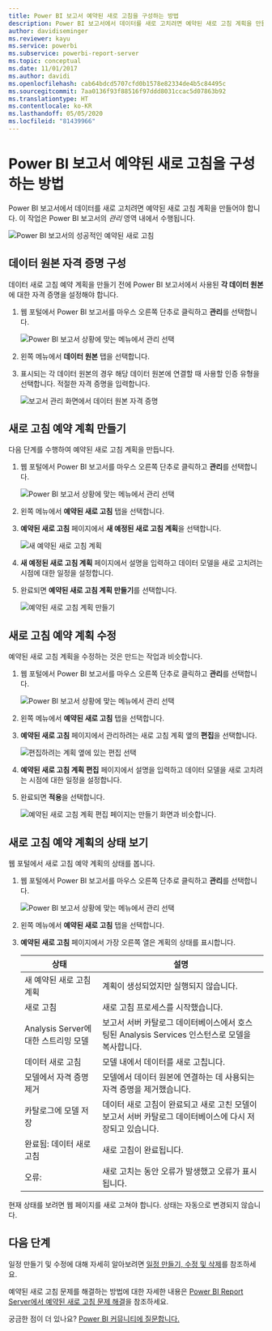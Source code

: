 ```yaml
---
title: Power BI 보고서 예약된 새로 고침을 구성하는 방법
description: Power BI 보고서에서 데이터를 새로 고치려면 예약된 새로 고침 계획을 만들어야 합니다.
author: davidiseminger
ms.reviewer: kayu
ms.service: powerbi
ms.subservice: powerbi-report-server
ms.topic: conceptual
ms.date: 11/01/2017
ms.author: davidi
ms.openlocfilehash: cab64bdcd5707cfd0b1578e82334de4b5c84495c
ms.sourcegitcommit: 7aa0136f93f88516f97ddd8031ccac5d07863b92
ms.translationtype: HT
ms.contentlocale: ko-KR
ms.lasthandoff: 05/05/2020
ms.locfileid: "81439966"
---
```

# <a name="how-to-configure-power-bi-report-scheduled-refresh"></a>Power BI 보고서 예약된 새로 고침을 구성하는 방법
Power BI 보고서에서 데이터를 새로 고치려면 예약된 새로 고침 계획을 만들어야 합니다. 이 작업은 Power BI 보고서의 *관리* 영역 내에서 수행됩니다.

![Power BI 보고서의 성공적인 예약된 새로 고침](media/configure-scheduled-refresh/scheduled-refresh-success.png)

## <a name="configure-data-source-credentials"></a>데이터 원본 자격 증명 구성
데이터 새로 고침 예약 계획을 만들기 전에 Power BI 보고서에서 사용된 **각 데이터 원본**에 대한 자격 증명을 설정해야 합니다.

1. 웹 포털에서 Power BI 보고서를 마우스 오른쪽 단추로 클릭하고 **관리**를 선택합니다.
   
    ![Power BI 보고서 상황에 맞는 메뉴에서 관리 선택](media/configure-scheduled-refresh/manage-power-bi-report.png)
2. 왼쪽 메뉴에서 **데이터 원본** 탭을 선택합니다.
3. 표시되는 각 데이터 원본의 경우 해당 데이터 원본에 연결할 때 사용할 인증 유형을 선택합니다. 적절한 자격 증명을 입력합니다.
   
    ![보고서 관리 화면에서 데이터 원본 자격 증명](media/configure-scheduled-refresh/data-source-credentials.png)

## <a name="creating-a-schedule-refresh-plan"></a>새로 고침 예약 계획 만들기
다음 단계를 수행하여 예약된 새로 고침 계획을 만듭니다.

1. 웹 포털에서 Power BI 보고서를 마우스 오른쪽 단추로 클릭하고 **관리**를 선택합니다.
   
    ![Power BI 보고서 상황에 맞는 메뉴에서 관리 선택](media/configure-scheduled-refresh/manage-power-bi-report.png)
2. 왼쪽 메뉴에서 **예약된 새로 고침** 탭을 선택합니다.
3. **예약된 새로 고침** 페이지에서 **새 예정된 새로 고침 계획**을 선택합니다.
   
    ![새 예약된 새로 고침 계획](media/configure-scheduled-refresh/new-scheduled-refresh-plan.png)
4. **새 예정된 새로 고침 계획** 페이지에서 설명을 입력하고 데이터 모델을 새로 고치려는 시점에 대한 일정을 설정합니다.
5. 완료되면 **예약된 새로 고침 계획 만들기**를 선택합니다.
   
    ![예약된 새로 고침 계획 만들기](media/configure-scheduled-refresh/create-scheduled-refresh-plan.png)

## <a name="modifying-a-schedule-refresh-plan"></a>새로 고침 예약 계획 수정
예약된 새로 고침 계획을 수정하는 것은 만드는 작업과 비슷합니다.

1. 웹 포털에서 Power BI 보고서를 마우스 오른쪽 단추로 클릭하고 **관리**를 선택합니다.
   
    ![Power BI 보고서 상황에 맞는 메뉴에서 관리 선택](media/configure-scheduled-refresh/manage-power-bi-report.png)
2. 왼쪽 메뉴에서 **예약된 새로 고침** 탭을 선택합니다.
3. **예약된 새로 고침** 페이지에서 관리하려는 새로 고침 계획 옆의 **편집**을 선택합니다.
   
    ![편집하려는 계획 옆에 있는 편집 선택](media/configure-scheduled-refresh/edit-scheduled-refresh-plan.png)
4. **예약된 새로 고침 계획 편집** 페이지에서 설명을 입력하고 데이터 모델을 새로 고치려는 시점에 대한 일정을 설정합니다.
5. 완료되면 **적용**을 선택합니다.
   
    ![예약된 새로 고침 계획 편집 페이지는 만들기 화면과 비슷합니다.](media/configure-scheduled-refresh/edit-scheduled-refresh-plan-page.png)

## <a name="viewing-the-status-of-schedule-refresh-plan"></a>새로 고침 예약 계획의 상태 보기
웹 포털에서 새로 고침 예약 계획의 상태를 봅니다.

1. 웹 포털에서 Power BI 보고서를 마우스 오른쪽 단추로 클릭하고 **관리**를 선택합니다.
   
    ![Power BI 보고서 상황에 맞는 메뉴에서 관리 선택](media/configure-scheduled-refresh/manage-power-bi-report.png)
2. 왼쪽 메뉴에서 **예약된 새로 고침** 탭을 선택합니다.
3. **예약된 새로 고침** 페이지에서 가장 오른쪽 열은 계획의 상태를 표시합니다.
   
   | **상태** | **설명** |
   | --- | --- |
   | 새 예약된 새로 고침 계획 |계획이 생성되었지만 실행되지 않습니다. |
   | 새로 고침 |새로 고침 프로세스를 시작했습니다. |
   | Analysis Server에 대한 스트리밍 모델 |보고서 서버 카탈로그 데이터베이스에서 호스팅된 Analysis Services 인스턴스로 모델을 복사합니다. |
   | 데이터 새로 고침 |모델 내에서 데이터를 새로 고칩니다. |
   | 모델에서 자격 증명 제거 |모델에서 데이터 원본에 연결하는 데 사용되는 자격 증명을 제거했습니다. |
   | 카탈로그에 모델 저장 |데이터 새로 고침이 완료되고 새로 고친 모델이 보고서 서버 카탈로그 데이터베이스에 다시 저장되고 있습니다. |
   | 완료됨: 데이터 새로 고침 |새로 고침이 완료됩니다. |
   | 오류: |새로 고치는 동안 오류가 발생했고 오류가 표시됩니다. |

현재 상태를 보려면 웹 페이지를 새로 고쳐야 합니다. 상태는 자동으로 변경되지 않습니다.

## <a name="next-steps"></a>다음 단계
일정 만들기 및 수정에 대해 자세히 알아보려면 [일정 만들기, 수정 및 삭제](https://docs.microsoft.com/sql/reporting-services/subscriptions/create-modify-and-delete-schedules)를 참조하세요.

예약된 새로 고침 문제를 해결하는 방법에 대한 자세한 내용은 [Power BI Report Server에서 예약된 새로 고침 문제 해결](scheduled-refresh-troubleshoot.md)을 참조하세요.

궁금한 점이 더 있나요? [Power BI 커뮤니티에 질문합니다.](https://community.powerbi.com/)

